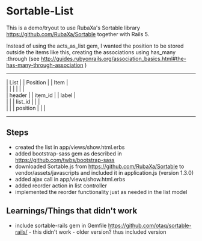 # Sortable-List

This is a demo/tryout to use RubaXa's Sortable library
https://github.com/RubaXa/Sortable together with Rails 5.

Instead of using the acts_as_list gem, I wanted the
position to be stored outside the items like this,
creating the associations using has_many :through
(see http://guides.rubyonrails.org/association_basics.html#the-has-many-through-association )

__________          ______________         __________
| List   |          | Position   |         | Item   |     
|        |          |            |         |        |     
| header |          | item_id    |         | label  |     
|        |          | list_id    |         |        |     
|        |          | position   |         |        |     
__________          ______________         __________     


## Steps

- created the list in app/views/show.html.erbs
- added bootstrap-sass gem as described in https://github.com/twbs/bootstrap-sass
- downloaded Sortable.js from https://github.com/RubaXa/Sortable to vendor/assets/javascripts and included it in application.js (version 1.3.0)
- added ajax call in app/views/show.html.erbs
- added reorder action in list controller
- implemented the reorder functionality just as needed in the list model

## Learnings/Things that didn't work
- include sortable-rails gem in Gemfile  https://github.com/otaq/sortable-rails/ -
this didn't work - older version? thus included version
